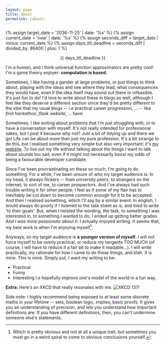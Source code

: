 ```yaml
---
layout: page
title: About
permalink: /about/
---
```


<!-- 🚧 WIP!! 🚧 Of course it's WIP, past Anti... It's always WIP> That's life. Life is a work in progress. <3 We don't need that sign postage anymore-->

<!-- what the hell ctrl+q on my vscode line wraps the paragraph I'm on -->


{% assign target_date = '2036-11-25' | date: '%s' %}
{% assign current_date = 'now' | date: '%s' %}
{% assign seconds_diff = target_date | minus: current_date %}
{% assign days_till_deadline = seconds_diff | divided_by: 86400 | plus: 1 %}

<center> {{ days_till_deadline }} </center>

I'm a *human*, and I think universal function approximators are pretty cool! I'm
a game theory enjoyer: **computation is based.**

Sometimes, I like having a gander at large problems, or just things to *think
about*, playing with the ideas and see where they lead, what consequences they
would have, even if the idea itself may sound out there or infeasible. It's just
fun to do! I'd love to write about these in blogs as well, although I feel like
they deserve a different section since they'd be pretty different to the vibe
that my usual blogs -- i.e practical career progression, ... -- like *first
hackathon*, *flask website*, ... have.


Sometimes, I like writing about problems that I'm just struggling with, or to
have a conversation with myself. It's not really intended for professional
sakes, but I post it because why not? Just a bit of tidying up and there we go!
Life can be about more than just my pure profession. It's a bit strange to do
this, but I realised something very simple but also very important: it's [my
website](https://github.com/Antimatter543/antimatter543.github.io). To live out
my life without talking about the things I want to talk about sounds too sad,
even if it might not necessarily boost my odds of being a favourable developer
candidate. 


Since I've been procrastinating on these so much, I'm going to do something. For
a while, I've been unsure of who my target audience is. In my head, it always
flickers -- from university peers, to strangers on the internet, to sort of me,
to career prospectors. And I've always had such trouble writing it for other
people; I feel as if some of my flair has to inevitably be cut down to become
common enough for it to be accepted. And then I realised something, which I'll
say by a similar event. In english, I would always do poorly if I listened to
the task sheet as is, and tried to write 'to their goals'. But, when I twisted
the wording, the task, to something I was interested in, to something I wanted
to do, I ended up getting better grades. *And I was more passionate about it.* I
actually enjoyed writing. It seems that, my best work is when I'm enjoying
myself[^1].

Anyways, so my target audience is **a younger version of myself.** I will not
force myself to be overly practical, or reduce my tangents TOO MUCH (of course,
I will have to reduce it a fair bit to make it readable...). I will write
practically, my rationale for how I came to do these things, and blah. It is
mine. This is mine. Simply put, I want my writing to be:
- Practical
- Funny
- Interesting
I.e hopefully improve one's model of the world in a fun way.


**Extra:** Here's an XKCD that really resonates with me.
![XKCD 137!](https://imgs.xkcd.com/comics/dreams.png)


Side note: I highly recommend being exposed to at least some discrete maths in your lifetime -- sets, boolean logic, implies, basic proofs. It gives you an understanding of precision, and lets you understand how important definitions are. If you have different definitions, then, you can't undermine someone else's statements.

[^1]: Which is pretty obvious and not at all a unique trait, but sometimes you must go in a weird spiral to come to obvious conclusions yourself.